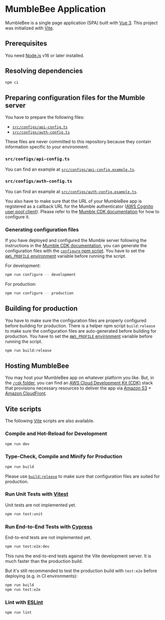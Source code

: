 # MumbleBee Application

MumbleBee is a single page application (SPA) built with [Vue 3](https://v3.vuejs.org/).
This project was initialized with [Vite](https://vitejs.dev/).

## Prerequisites

You need [Node.js](https://nodejs.org/en) v16 or later installed.

## Resolving dependencies

```sh
npm ci
```

## Preparing configuration files for the Mumble server

You have to prepare the following files:
- [`src/configs/api-config.ts`](#srcconfigsapi-configts)
- [`src/configs/auth-config.ts`](#srcconfigsauth-configts)

These files are never committed to this repository because they contain information specific to your environment.

### `src/configs/api-config.ts`

You can find an example at [`src/configs/api-config.example.ts`](./src/configs/api-config.example.ts).

### `src/configs/auth-config.ts`

You can find an example at [`src/configs/auth-config.example.ts`](./src/configs/auth-config.example.ts).

You also have to make sure that the URL of your MumbleBee app is registered as a callback URL for the Mumble authenticator ([AWS Cognito user pool client](https://docs.aws.amazon.com/cognito/latest/developerguide/cognito-user-pools-app-idp-settings.html)).
Please refer to the [Mumble CDK documentation](https://github.com/codemonger-io/mumble/tree/main/cdk#configuring-cognito-user-pool-client-callback-urls) for how to configure it.

### Generating configuration files

If you have deployed and configured the Mumble server following the instructions in the [Mumble CDK documentation](https://github.com/codemonger-io/mumble/blob/main/cdk/README.md), you can generate the configuration files with the [`configure` npm script](./scripts/configure.ts).
You have to set the [`AWS_PROFILE` environment](../cdk/README.md#setting-aws_profile) variable before running the script.

For development:

```sh
npm run configure -- development
```

For production:

```sh
npm run configure -- production
```

## Building for production

You have to make sure the configuration files are properly configured before building for production.
There is a helper npm script `build:release` to make sure the configuration files are auto-generated before building for production.
You have to set the [`AWS_PROFILE` environment](../cdk/README.md#setting-aws_profile) variable before running the script.

```sh
npm run build:release
```

## Hosting MumbleBee

You may host your MumbleBee app on whatever platform you like.
But, in the [`/cdk` folder](../cdk), you can find an [AWS Cloud Development Kit (CDK)](https://aws.amazon.com/cdk/) stack that provisions necessary resources to deliver the app via [Amazon S3](https://aws.amazon.com/s3/) + [Amazon CloudFront](https://aws.amazon.com/cloudfront/).

## Vite scripts

The following [Vite](https://vitejs.dev/) scripts are also available.

### Compile and Hot-Reload for Development

```sh
npm run dev
```

### Type-Check, Compile and Minify for Production

```sh
npm run build
```

Please use [`build:release`](#building-for-production) to make sure that configuration files are suited for production.

### Run Unit Tests with [Vitest](https://vitest.dev/)

Unit tests are not implemented yet.

```sh
npm run test:unit
```

### Run End-to-End Tests with [Cypress](https://www.cypress.io/)

End-to-end tests are not implemented yet.

```sh
npm run test:e2e:dev
```

This runs the end-to-end tests against the Vite development server.
It is much faster than the production build.

But it's still recommended to test the production build with `test:e2e` before deploying (e.g. in CI environments):

```sh
npm run build
npm run test:e2e
```

### Lint with [ESLint](https://eslint.org/)

```sh
npm run lint
```